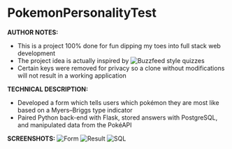 # PokemonPersonalityTest


**AUTHOR NOTES:**
* This is a project 100% done for fun dipping my toes into full stack web development
* The project idea is actually inspired by ![Buzzfeed](
https://www.buzzfeed.com/tag/which-character-are-you) style quizzes
* Certain keys were removed for privacy so a clone without modifications will not result in a working application 


**TECHNICAL DESCRIPTION:**
* Developed a form which tells users which pokémon they are most like based on a Myers–Briggs type indicator 
* Paired Python back-end with Flask, stored answers with PostgreSQL, and manipulated data from the PokéAPI

**SCREENSHOTS:**
![Form](https://github.com/aidanandrucyk/PokemonPersonalityTest/blob/master/img/form.png)
![Result](https://github.com/aidanandrucyk/PokemonPersonalityTest/blob/master/img/result.png)
![SQL](https://github.com/aidanandrucyk/PokemonPersonalityTest/blob/master/img/pgadmin.png)
